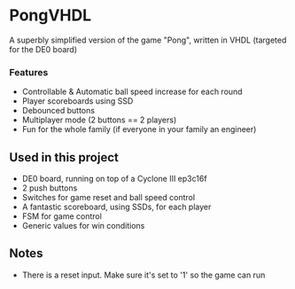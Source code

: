 # PongVHDL
A superbly simplified version of the game "Pong", written in VHDL (targeted for the DE0 board)

### Features
+ Controllable & Automatic ball speed increase for each round
+ Player scoreboards using SSD
+ Debounced buttons
+ Multiplayer mode (2 buttons == 2 players)
+ Fun for the whole family (if everyone in your family an engineer)

## Used in this project
+ DE0 board, running on top of a Cyclone III ep3c16f
+ 2 push buttons
+ Switches for game reset and ball speed control
+ A fantastic scoreboard, using SSDs, for each player
+ FSM for game control
+ Generic values for win conditions

## Notes
+ There is a reset input. Make sure it's set to '1' so the game can run
